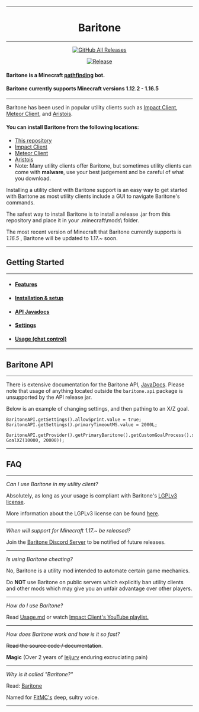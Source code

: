 ***

<center> <h1>Baritone</h1> </center>

***

<p align="center">
  <a href="https://github.com/cabaletta/baritone/releases/"><img src="https://img.shields.io/github/downloads/cabaletta/baritone/total.svg" alt="GitHub All Releases"/></a>
</p>

<p align="center">
<a href="https://github.com/cabaletta/baritone/releases/"><img src="https://img.shields.io/github/release/cabaletta/baritone.svg" alt="Release"/></a>
</p>

#### Baritone is a Minecraft [pathfinding](https://en.wikipedia.org/wiki/Pathfinding) bot.

#### Baritone currently supports Minecraft versions 1.12.2 - 1.16.5

***

Baritone has been used in popular utility clients such as [Impact Client](https://impactclient.net/),
[Meteor Client](https://meteorclient.com/), and [Aristois](https://aristois.net/).

#### You can install Baritone from the following locations:

- [This repository](https://github.com/cabaletta/baritone/releases/)
- [Impact Client](https://impactclient.net/)
- [Meteor Client](https://meteorclient.com/)
- [Aristois](https://aristois.net/)
- Note: Many utility clients offer Baritone, but sometimes utility clients can come with **malware**,
use your best judgement and be careful of what you download.

Installing a utility client with Baritone support is an easy way to get started with Baritone
as most utility clients include a GUI to navigate Baritone's commands.

The safest way to install Baritone is to install a release .jar from this repository 
and place it in your .minecraft\mods\ folder.

The most recent version of Minecraft that Baritone currently supports is *1.16.5* ,
Baritone will be updated to 1.17.~ soon.

***

## Getting Started

***

- #### [Features](FEATURES.md)

- #### [Installation & setup](SETUP.md)

- #### [API Javadocs](https://baritone.leijurv.com/)

- #### [Settings](https://baritone.leijurv.com/baritone/api/Settings.html#field.detail)

- #### [Usage (chat control)](USAGE.md)

***

## Baritone API

***

There is extensive documentation for the Baritone API,
[JavaDocs](https://baritone.leijurv.com/).
Please note that usage of anything located outside the ``baritone.api`` package is unsupported by the API release jar.

Below is an example of changing settings, and then pathing to an X/Z goal.

```
BaritoneAPI.getSettings().allowSprint.value = true;
BaritoneAPI.getSettings().primaryTimeoutMS.value = 2000L;

BaritoneAPI.getProvider().getPrimaryBaritone().getCustomGoalProcess().setGoalAndPath(new GoalXZ(10000, 20000));
```
***

## FAQ

***

*Can I use Baritone in my utility client?*

Absolutely, as long as your usage is compliant
with Baritone's [LGPLv3 license](https://github.com/cabaletta/baritone/blob/master/LICENSE).

More information about the LGPLv3 license can be found [here](https://www.gnu.org/licenses/lgpl-3.0.en.html).

***

*When will support for Minecraft 1.17.~ be released?*

Join the [Baritone Discord Server](https://discord.com/invite/s6fRBAUpmr) to be notified of future releases.

***

*Is using Baritone cheating?*

No, Baritone is a utility mod intended to automate certain game mechanics.

Do **NOT** use Baritone on public servers which explicitly ban utility clients and other mods which may give
you an unfair advantage over other players.

***

*How do I use Baritone?*

Read [Usage.md](USAGE.md) or 
watch [Impact Client's YouTube playlist.](https://www.youtube.com/playlist?list=PLnwnJ1qsS7CoQl9Si-RTluuzCo_4Oulpa)

***

*How does Baritone work and how is it so fast?*

~~Read the source code / documentation~~. 

**Magic** (Over 2 years of [leijurv](https://github.com/leijurv/) enduring excruciating pain)

***

*Why is it called "Baritone?"*

Read: [Baritone](https://en.wikipedia.org/wiki/Baritone)

Named for [FitMC's](https://www.youtube.com/user/SonOfShoop) deep, sultry voice.

***
